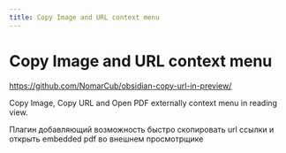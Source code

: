 ```yaml
---
title: Copy Image and URL context menu
---
```


# Copy Image and URL context menu

<https://github.com/NomarCub/obsidian-copy-url-in-preview/>

Copy Image, Copy URL and Open PDF externally context menu in reading view.

Плагин добавляющий возможность быстро скопировать url ссылки и открыть embedded pdf во внешнем просмотрщике
